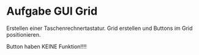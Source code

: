 # Aufgabe GUI Grid

Erstellen einer Taschenrechnertastatur.
Grid erstellen und Buttons im Grid positionieren.

Button haben KEINE Funktion!!!!